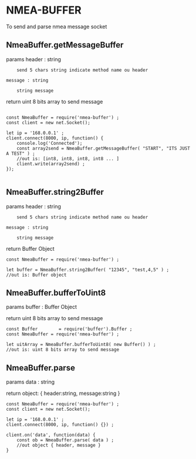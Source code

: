 # NMEA-BUFFER

To send and parse nmea message socket

## NmeaBuffer.getMessageBuffer

params
    header : string

        send 5 chars string indicate method name ou header

    message : string

        string message

return 
    uint 8 bits array to send message

```

const NmeaBuffer = require('nmea-buffer') ;
const client = new net.Socket();

let ip = '168.0.0.1' ;
client.connect(8000, ip, function() {
    console.log('Connected');
    const array2send = NmeaBuffer.getMessageBuffer( "START", "ITS JUST A TEST" ) ;
    //out is: [int8, int8, int8, int8 ... ]
    client.write(array2send) ;
});


``` 

## NmeaBuffer.string2Buffer

params
    header : string

        send 5 chars string indicate method name ou header

    message : string

        string message

return 
    Buffer Object

```
const NmeaBuffer = require('nmea-buffer') ;

let buffer = NmeaBuffer.string2Buffer( "12345", "test,4,5" ) ;
//out is: Buffer object

``` 


## NmeaBuffer.bufferToUint8

params
    buffer : Buffer Object

return 
    uint 8 bits array to send message

```
const Buffer        = require('buffer').Buffer ;
const NmeaBuffer = require('nmea-buffer') ;

let uitArray = NmeaBuffer.bufferToUint8( new Buffer() ) ;
//out is: uint 8 bits array to send message

``` 

## NmeaBuffer.parse

params
    data : string

return 
    object:
        {
            header:string,
            message:string
        }

```
const NmeaBuffer = require('nmea-buffer') ;
const client = new net.Socket();

let ip = '168.0.0.1' ;
client.connect(8000, ip, function() {}) ;

client.on('data', function(data) {
    const ob = NmeaBuffer.parse( data ) ;
    //out object { header, message }
}
``` 
